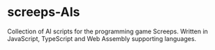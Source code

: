# screeps-AIs
Collection of AI scripts for the programming game Screeps.  Written in JavaScript, TypeScript and Web Assembly supporting languages.
